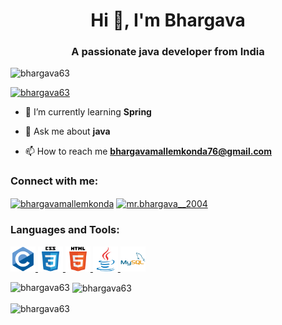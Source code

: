 <h1 align="center">Hi 👋, I'm Bhargava</h1>
<h3 align="center">A passionate java developer from India</h3>

<p align="left"> <img src="https://komarev.com/ghpvc/?username=bhargava63&label=Profile%20views&color=0e75b6&style=flat" alt="bhargava63" /> </p>

<p align="left"> <a href="https://github.com/ryo-ma/github-profile-trophy"><img src="https://github-profile-trophy.vercel.app/?username=bhargava63" alt="bhargava63" /></a> </p>

- 🌱 I’m currently learning **Spring**

- 💬 Ask me about **java**

- 📫 How to reach me **bhargavamallemkonda76@gmail.com**

<h3 align="left">Connect with me:</h3>
<p align="left">
<a href="https://linkedin.com/in/bhargavamallemkonda" target="blank"><img align="center" src="https://raw.githubusercontent.com/rahuldkjain/github-profile-readme-generator/master/src/images/icons/Social/linked-in-alt.svg" alt="bhargavamallemkonda" height="30" width="40" /></a>
<a href="https://instagram.com/mr.bhargava__2004" target="blank"><img align="center" src="https://raw.githubusercontent.com/rahuldkjain/github-profile-readme-generator/master/src/images/icons/Social/instagram.svg" alt="mr.bhargava__2004" height="30" width="40" /></a>
</p>

<h3 align="left">Languages and Tools:</h3>
<p align="left"> <a href="https://www.cprogramming.com/" target="_blank" rel="noreferrer"> <img src="https://raw.githubusercontent.com/devicons/devicon/master/icons/c/c-original.svg" alt="c" width="40" height="40"/> </a> <a href="https://www.w3schools.com/css/" target="_blank" rel="noreferrer"> <img src="https://raw.githubusercontent.com/devicons/devicon/master/icons/css3/css3-original-wordmark.svg" alt="css3" width="40" height="40"/> </a> <a href="https://www.w3.org/html/" target="_blank" rel="noreferrer"> <img src="https://raw.githubusercontent.com/devicons/devicon/master/icons/html5/html5-original-wordmark.svg" alt="html5" width="40" height="40"/> </a> <a href="https://www.java.com" target="_blank" rel="noreferrer"> <img src="https://raw.githubusercontent.com/devicons/devicon/master/icons/java/java-original.svg" alt="java" width="40" height="40"/> </a> <a href="https://www.mysql.com/" target="_blank" rel="noreferrer"> <img src="https://raw.githubusercontent.com/devicons/devicon/master/icons/mysql/mysql-original-wordmark.svg" alt="mysql" width="40" height="40"/> </a> </p>

<p><img align="left" src="https://github-readme-stats.vercel.app/api/top-langs?username=bhargava63&show_icons=true&locale=en&layout=compact" alt="bhargava63" /></p>

<p>&nbsp;<img align="center" src="https://github-readme-stats.vercel.app/api?username=bhargava63&show_icons=true&locale=en" alt="bhargava63" /></p>

<p><img align="center" src="https://github-readme-streak-stats.herokuapp.com/?user=bhargava63&" alt="bhargava63" /></p>
